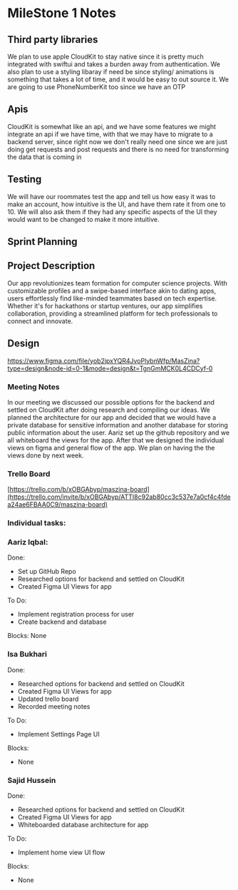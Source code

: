 # MileStone 1 Notes


## Third party libraries
We plan to use apple CloudKit to stay native since it is pretty much integrated with swiftui and takes a burden away from authentication.
We also plan to use a styling libaray if need be since styling/ animations is something that takes a lot of time, and it would be easy to out source it.
We are going to use PhoneNumberKit too since we have an OTP

## Apis
CloudKit is somewhat like an api, and we have some features we might integrate an api if we have time, with that we may have to migrate to a backend server, since right now we don't really need one since we are just doing get requests and post requests and there is no need for transforming the data that is coming in

## Testing

We will have our roommates test the app and tell us how easy it was to make an account, how intuitive is the UI, and have them rate it from one to 10. We will also ask them if they had any specific aspects of the UI they would want to be changed to make it more intuitive.

## Sprint Planning

## Project Description
Our app revolutionizes team formation for computer science projects. With customizable profiles and a swipe-based interface akin to dating apps, users effortlessly find like-minded teammates based on tech expertise. Whether it's for hackathons or startup ventures, our app simplifies collaboration, providing a streamlined platform for tech professionals to connect and innovate.

## Design
https://www.figma.com/file/yob2jpxYQR4JvoPlybnWfp/MasZina?type=design&node-id=0-1&mode=design&t=TgnGmMCK0L4CDCyf-0


### Meeting Notes

In our meeting we discussed our possible options for the backend and settled on CloudKit after doing research and compiling our ideas. We planned the architecture for our app and decided that we would have a private database for sensitive information and another database for storing public information about the user. Aariz set up the github repository and we all whiteboard the views for the app. After that we designed the individual views on figma and general flow of the app. We plan on having the the views done by next week. 

### Trello Board

[https://trello.com/b/xOBGAbyp/maszina-board](https://trello.com/invite/b/xOBGAbyp/ATTI8c92ab80cc3c537e7a0cf4c4fdea24ae6FBAA0C9/maszina-board)

### Individual tasks:

### Aariz Iqbal:
Done:
- Set up GitHub Repo
- Researched options for backend and settled on CloudKit
- Created Figma UI Views for app

To Do:
- Implement registration process for user
- Create backend and database

Blocks:
None

### Isa Bukhari
Done:
- Researched options for backend and settled on CloudKit
- Created Figma UI Views for app
- Updated trello board
- Recorded meeting notes

To Do:
- Implement Settings Page UI

Blocks:
- None

### Sajid Hussein
Done:
- Researched options for backend and settled on CloudKit
- Created Figma UI Views for app
- Whiteboarded database architecture for app

To Do:
- Implement home view UI flow

Blocks:
- None




